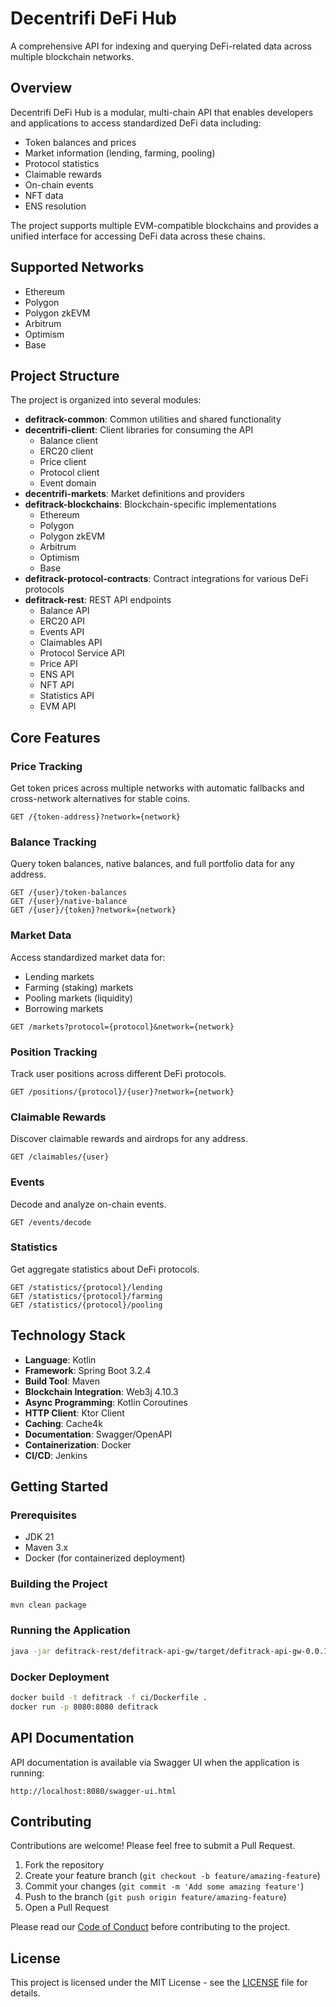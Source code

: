 # Decentrifi DeFi Hub

A comprehensive API for indexing and querying DeFi-related data across multiple blockchain networks.

## Overview

Decentrifi DeFi Hub is a modular, multi-chain API that enables developers and applications to access standardized DeFi data including:

- Token balances and prices
- Market information (lending, farming, pooling)
- Protocol statistics
- Claimable rewards
- On-chain events
- NFT data
- ENS resolution

The project supports multiple EVM-compatible blockchains and provides a unified interface for accessing DeFi data across these chains.

## Supported Networks

- Ethereum
- Polygon
- Polygon zkEVM
- Arbitrum
- Optimism
- Base

## Project Structure

The project is organized into several modules:

- **defitrack-common**: Common utilities and shared functionality
- **decentrifi-client**: Client libraries for consuming the API
    - Balance client
    - ERC20 client
    - Price client
    - Protocol client
    - Event domain
- **decentrifi-markets**: Market definitions and providers
- **defitrack-blockchains**: Blockchain-specific implementations
    - Ethereum
    - Polygon
    - Polygon zkEVM
    - Arbitrum
    - Optimism
    - Base
- **defitrack-protocol-contracts**: Contract integrations for various DeFi protocols
- **defitrack-rest**: REST API endpoints
    - Balance API
    - ERC20 API
    - Events API
    - Claimables API
    - Protocol Service API
    - Price API
    - ENS API
    - NFT API
    - Statistics API
    - EVM API

## Core Features

### Price Tracking
Get token prices across multiple networks with automatic fallbacks and cross-network alternatives for stable coins.

```
GET /{token-address}?network={network}
```

### Balance Tracking
Query token balances, native balances, and full portfolio data for any address.

```
GET /{user}/token-balances
GET /{user}/native-balance
GET /{user}/{token}?network={network}
```

### Market Data
Access standardized market data for:
- Lending markets
- Farming (staking) markets
- Pooling markets (liquidity)
- Borrowing markets

```
GET /markets?protocol={protocol}&network={network}
```

### Position Tracking
Track user positions across different DeFi protocols.

```
GET /positions/{protocol}/{user}?network={network}
```

### Claimable Rewards
Discover claimable rewards and airdrops for any address.

```
GET /claimables/{user}
```

### Events
Decode and analyze on-chain events.

```
GET /events/decode
```

### Statistics
Get aggregate statistics about DeFi protocols.

```
GET /statistics/{protocol}/lending
GET /statistics/{protocol}/farming
GET /statistics/{protocol}/pooling
```

## Technology Stack

- **Language**: Kotlin
- **Framework**: Spring Boot 3.2.4
- **Build Tool**: Maven
- **Blockchain Integration**: Web3j 4.10.3
- **Async Programming**: Kotlin Coroutines
- **HTTP Client**: Ktor Client
- **Caching**: Cache4k
- **Documentation**: Swagger/OpenAPI
- **Containerization**: Docker
- **CI/CD**: Jenkins

## Getting Started

### Prerequisites
- JDK 21
- Maven 3.x
- Docker (for containerized deployment)

### Building the Project
```bash
mvn clean package
```

### Running the Application
```bash
java -jar defitrack-rest/defitrack-api-gw/target/defitrack-api-gw-0.0.1-SNAPSHOT.jar
```

### Docker Deployment
```bash
docker build -t defitrack -f ci/Dockerfile .
docker run -p 8080:8080 defitrack
```

## API Documentation

API documentation is available via Swagger UI when the application is running:

```
http://localhost:8080/swagger-ui.html
```

## Contributing

Contributions are welcome! Please feel free to submit a Pull Request.

1. Fork the repository
2. Create your feature branch (`git checkout -b feature/amazing-feature`)
3. Commit your changes (`git commit -m 'Add some amazing feature'`)
4. Push to the branch (`git push origin feature/amazing-feature`)
5. Open a Pull Request

Please read our [Code of Conduct](CODE_OF_CONDUCT.md) before contributing to the project.

## License

This project is licensed under the MIT License - see the [LICENSE](LICENSE) file for details.